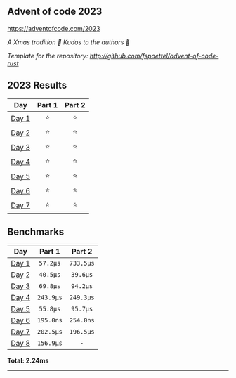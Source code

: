 ## Advent of code 2023

https://adventofcode.com/2023

_A Xmas tradition 🎅 Kudos to the authors 🎉_


_Template for the repository: http://github.com/fspoettel/advent-of-code-rust_


<!--- advent_readme_stars table --->
## 2023 Results

| Day | Part 1 | Part 2 |
| :---: | :---: | :---: |
| [Day 1](https://adventofcode.com/2023/day/1) | ⭐ | ⭐ |
| [Day 2](https://adventofcode.com/2023/day/2) | ⭐ | ⭐ |
| [Day 3](https://adventofcode.com/2023/day/3) | ⭐ | ⭐ |
| [Day 4](https://adventofcode.com/2023/day/4) | ⭐ | ⭐ |
| [Day 5](https://adventofcode.com/2023/day/5) | ⭐ | ⭐ |
| [Day 6](https://adventofcode.com/2023/day/6) | ⭐ | ⭐ |
| [Day 7](https://adventofcode.com/2023/day/7) | ⭐ | ⭐ |
<!--- advent_readme_stars table --->

<!--- benchmarking table --->
## Benchmarks

| Day | Part 1 | Part 2 |
| :---: | :---: | :---:  |
| [Day 1](./src/bin/01.rs) | `57.2µs` | `733.5µs` |
| [Day 2](./src/bin/02.rs) | `40.5µs` | `39.6µs` |
| [Day 3](./src/bin/03.rs) | `69.8µs` | `94.2µs` |
| [Day 4](./src/bin/04.rs) | `243.9µs` | `249.3µs` |
| [Day 5](./src/bin/05.rs) | `55.8µs` | `95.7µs` |
| [Day 6](./src/bin/06.rs) | `195.0ns` | `254.0ns` |
| [Day 7](./src/bin/07.rs) | `202.5µs` | `196.5µs` |
| [Day 8](./src/bin/08.rs) | `156.9µs` | `-` |

**Total: 2.24ms**
<!--- benchmarking table --->

---
